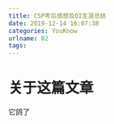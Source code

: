 ```yaml
---
title: CSP考后感想及OI生涯总结
date: 2019-12-14 16:07:38
categories: YouKnow
urlname: 82
tags:
---
```

<!--markdown-->
# 关于这篇文章
它鸽了